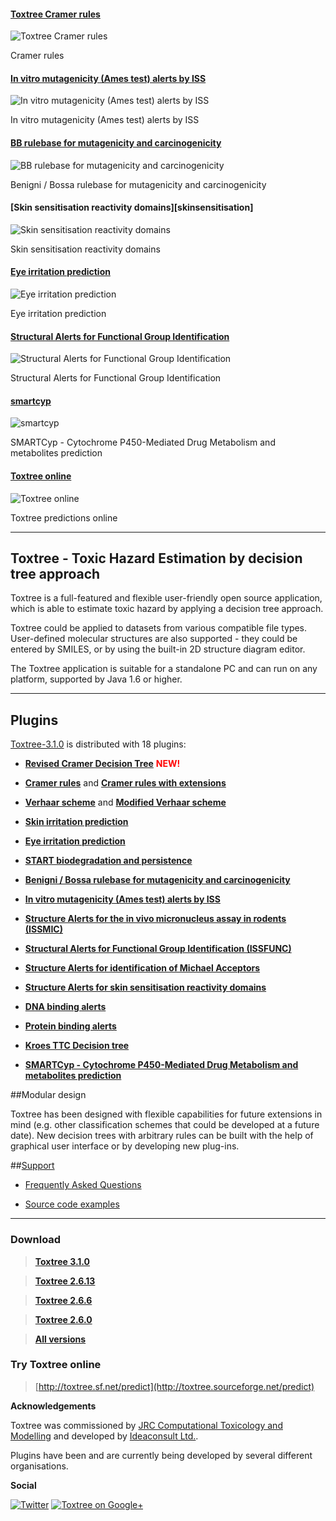 #### [Toxtree Cramer rules ][cramer]

![Toxtree Cramer rules](images/cramer/screen.jpg "Cramer rules") 

Cramer rules

#### [In vitro mutagenicity (Ames test) alerts by ISS][ames]

![In vitro mutagenicity (Ames test) alerts by ISS](images/ames/screen.jpg "In vitro mutagenicity (Ames test) alerts by ISS") 

In vitro mutagenicity (Ames test) alerts by ISS

#### [BB rulebase for mutagenicity and carcinogenicity][carc]

![BB rulebase for mutagenicity and carcinogenicity](images/mutant/screen.jpg "Benigni  / Bossa  rulebase for mutagenicity and carcinogenicity") 

Benigni  / Bossa  rulebase for mutagenicity and carcinogenicity

#### [Skin sensitisation reactivity domains][skinsensitisation]

![Skin sensitisation reactivity domains](images/skinsensitisation/screen.jpg "Skin sensitisation reactivity domains") 

Skin sensitisation reactivity domains

#### [Eye irritation prediction][eye]

![Eye irritation prediction](images/eye/screen.jpg "Eye irritation prediction") 

Eye irritation prediction

#### [Structural Alerts for Functional Group Identification][issfunc]

![Structural Alerts for Functional Group Identification](images/issfunc/screen.jpg "Structural Alerts for Functional Group Identification") 

Structural Alerts for Functional Group Identification

#### [smartcyp][issfunc]

![smartcyp](images/smartcyp/screen.jpg "SMARTCyp - Cytochrome P450-Mediated Drug Metabolism and metabolites prediction") 

SMARTCyp - Cytochrome P450-Mediated Drug Metabolism and metabolites prediction

#### [Toxtree online][toxtree]

![Toxtree online](images/toxtree_1.png "Toxtree online")

Toxtree predictions online

[cramer]: cramer.html
[ames]: ames.html
[carc]: carc.html
[dnabinding]: dnabinding.html
[eye]: eye.html
[issfunc]: issfunc.html
[smartcyp]: smartcyp.html
[toxtree]: https://apps.ideaconsult.net/data/ui/toxtree

---

## Toxtree - Toxic Hazard Estimation by decision tree approach

Toxtree  is  a  full-featured   and  flexible  user-friendly  open  source application, which is able to estimate toxic hazard by applying a  decision tree approach. 
   
Toxtree could  be applied  to datasets from various compatible file  types. User-defined  molecular  structures  are also  supported  -  they could  be     entered by  SMILES, or by using the built-in  2D structure diagram  editor.

The  Toxtree  application  is suitable  for a  standalone PC and can run on any platform, supported by Java 1.6 or higher.

---

## Plugins
	
[Toxtree-3.1.0](./download.html#Toxtree_3.1.0) is distributed with 18 plugins:

- [**Revised Cramer Decision Tree**](./cramer3.html)  <span style="color:red">**NEW!**</span>

- [**Cramer  rules**](./cramer.html) and [**Cramer  rules with  extensions**](./cramer2.html)

- [**Verhaar scheme**](./verhaar.html) and [**Modified Verhaar scheme**](./verhaar2.html)
	
- [**Skin irritation prediction**](./skin.html)

- [**Eye irritation prediction**](./eye.html)

- [**START biodegradation  and persistence**](./start.html)

- [**Benigni  / Bossa  rulebase for mutagenicity and carcinogenicity**](./carc.html)

- [**In vitro mutagenicity (Ames test) alerts by ISS**](./ames.html)

- [**Structure Alerts for the in vivo micronucleus assay in rodents (ISSMIC)**](./mic.html)

- [**Structural Alerts for Functional Group Identification (ISSFUNC)**](./issfunc.html)

- [**Structure Alerts  for identification of  Michael Acceptors**](./michaelacceptors.html)

- [**Structure Alerts  for skin sensitisation reactivity domains**](./skinsensitisation.html)

- [**DNA binding alerts**](./dnabinding.html)

- [**Protein binding alerts**](./proteinbinding.html)

- [**Kroes TTC Decision tree**](./kroes.html)

- [**SMARTCyp - Cytochrome P450-Mediated Drug Metabolism and metabolites prediction**](./smartcyp.html)		
	

##Modular design

Toxtree has  been   designed with  flexible capabilities  for future  extensions in  mind (e.g. other classification schemes that could be developed at a future date). New decision trees with arbitrary rules can be built with the help of graphical user interface or by developing new plug-ins.
	
##[Support](./intro.html)

- [Frequently Asked Questions](./faq.html)

- [Source code examples](https://github.com/ideaconsult/examples-toxtree)

---

### Download

>[**Toxtree 3.1.0**](download.html#Toxtree_3.1.0)

>[**Toxtree 2.6.13**](download.html#Toxtree_2.6.13)

>[**Toxtree 2.6.6**](download.html#Toxtree_2.6.6)

>[**Toxtree 2.6.0**](download.html#Toxtree_2.6.0)

>[**All versions**](download.html)

### Try Toxtree online

>[http://toxtree.sf.net/predict](http://toxtree.sourceforge.net/predict)

**Acknowledgements**
    
Toxtree was commissioned by [JRC Computational Toxicology and Modelling](https://eurl-ecvam.jrc.ec.europa.eu/laboratories-research/predictive_toxicology/qsar_tools/toxtree) and developed by [Ideaconsult Ltd.](http://www.ideaconsult.net).

Plugins have been and are currently being developed by several different organisations.

**Social**

[![Twitter](./images/twitter.png)](https://twitter.com/10705013)  [![Toxtree on Google+](./images/googleplus.png)](https://plus.google.com/b/102898313049050824023/102898313049050824023/posts)

